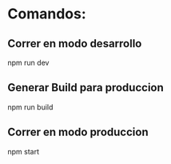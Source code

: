 # Comandos:

## Correr en modo desarrollo
npm run dev

## Generar Build para produccion
npm run build

## Correr en modo produccion
npm start
    